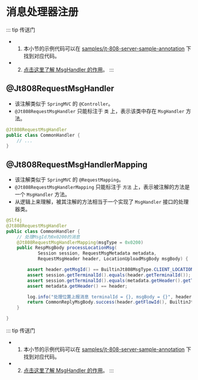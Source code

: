 # 消息处理器注册

::: tip 传送门
- 1. 本小节的示例代码可以在 [samples/jt-808-server-sample-annotation](https://github.com/hylexus/jt-framework/tree/master/samples/jt-808-server-sample-annotation) 下找到对应代码。
- 2. [点击这里了解 MsgHandler 的作用](../basic/customized.md#msghandler)。
:::

## @Jt808RequestMsgHandler

- 该注解类似于 `SpringMVC` 的 `@Controller`。
- `@Jt808RequestMsgHandler` 只能标注于 `类` 上，表示该类中存在 `MsgHandler` 方法。

```java
@Jt808RequestMsgHandler
public class CommonHandler {
    // ...
}
```

## @Jt808RequestMsgHandlerMapping

- 该注解类似于 `SpringMVC` 的 `@RequestMapping`。
- `@Jt808RequestMsgHandlerMapping` 只能标注于 `方法` 上，表示被注解的方法是一个 `MsgHandler` 方法。
- 从逻辑上来理解，被其注解的方法相当于一个实现了 `MsgHandler` 接口的处理器类。

```java
@Slf4j
@Jt808RequestMsgHandler
public class CommonHandler {
    // 处理MsgId为0x0200的消息
    @Jt808RequestMsgHandlerMapping(msgType = 0x0200)
    public RespMsgBody processLocationMsg(
            Session session, RequestMsgMetadata metadata,
            RequestMsgHeader header, LocationUploadMsgBody msgBody) {

        assert header.getMsgId() == BuiltinJt808MsgType.CLIENT_LOCATION_INFO_UPLOAD.getMsgId();
        assert session.getTerminalId().equals(header.getTerminalId());
        assert session.getTerminalId().equals(metadata.getHeader().getTerminalId());
        assert metadata.getHeader() == header;

        log.info("处理位置上报消息 terminalId = {}, msgBody = {}", header.getTerminalId(), msgBody);
        return CommonReplyMsgBody.success(header.getFlowId(), BuiltinJt808MsgType.CLIENT_LOCATION_INFO_UPLOAD);
    }

}
```
::: tip 传送门
- 1. 本小节的示例代码可以在 [samples/jt-808-server-sample-annotation](https://github.com/hylexus/jt-framework/tree/master/samples/jt-808-server-sample-annotation) 下找到对应代码。
- 2. [点击这里了解 MsgHandler 的作用](../basic/customized.md#msghandler)。
:::
